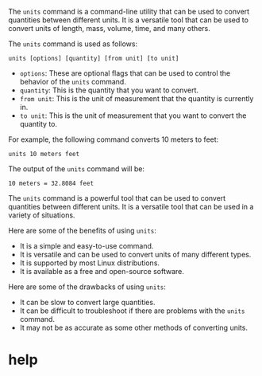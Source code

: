 The `units` command is a command-line utility that can be used to convert quantities between different units. It is a versatile tool that can be used to convert units of length, mass, volume, time, and many others.

The `units` command is used as follows:

```
units [options] [quantity] [from unit] [to unit]
```

* `options`: These are optional flags that can be used to control the behavior of the `units` command.
* `quantity`: This is the quantity that you want to convert.
* `from unit`: This is the unit of measurement that the quantity is currently in.
* `to unit`: This is the unit of measurement that you want to convert the quantity to.

For example, the following command converts 10 meters to feet:

```
units 10 meters feet
```

The output of the `units` command will be:

```
10 meters = 32.8084 feet
```

The `units` command is a powerful tool that can be used to convert quantities between different units. It is a versatile tool that can be used in a variety of situations.

Here are some of the benefits of using `units`:

* It is a simple and easy-to-use command.
* It is versatile and can be used to convert units of many different types.
* It is supported by most Linux distributions.
* It is available as a free and open-source software.

Here are some of the drawbacks of using `units`:

* It can be slow to convert large quantities.
* It can be difficult to troubleshoot if there are problems with the `units` command.
* It may not be as accurate as some other methods of converting units.



# help 

```

```
